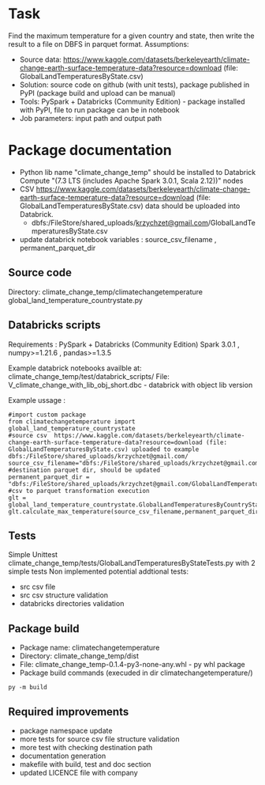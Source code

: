 # Task
Find the maximum temperature for a given country and state, then write the result to a file on DBFS in parquet format.
Assumptions:
- Source data: https://www.kaggle.com/datasets/berkeleyearth/climate-change-earth-surface-temperature-data?resource=download (file: GlobalLandTemperaturesByState.csv)
- Solution: source code on github (with unit tests), package published in PyPI (package build and upload can be manual)
- Tools: PySpark + Databricks (Community Edition) - package installed with PyPI, file to run package can be in notebook
- Job parameters: input path and output path

# Package documentation
- Python lib name "climate_change_temp" should be installed to Databrick Compute "(7.3 LTS (includes Apache Spark 3.0.1, Scala 2.12))" nodes
- CSV https://www.kaggle.com/datasets/berkeleyearth/climate-change-earth-surface-temperature-data?resource=download (file: GlobalLandTemperaturesByState.csv) data should be uploaded into Databrick.
  - dbfs:/FileStore/shared_uploads/krzychzet@gmail.com/GlobalLandTemperaturesByState.csv
- update databrick notebook variables  : source_csv_filename , permanent_parquet_dir

## Source code
Directory: climate_change_temp/climatechangetemperature
global_land_temperature_countrystate.py 

## Databricks scripts
Requirements :  PySpark + Databricks (Community Edition) Spark 3.0.1 , numpy>=1.21.6 , pandas>=1.3.5

Example databrick notebooks availble at: climate_change_temp/test/databrick_scripts/
File: V_climate_change_with_lib_obj_short.dbc -  databrick with object lib version

Example ussage :
``` Databrick_notebook V_climate_change_with_lib_short
#import custom package
from climatechangetemperature import global_land_temperature_countrystate
#source csv  https://www.kaggle.com/datasets/berkeleyearth/climate-change-earth-surface-temperature-data?resource=download (file: GlobalLandTemperaturesByState.csv) uploaded to example dbfs:/FileStore/shared_uploads/krzychzet@gmail.com/ 
source_csv_filename="dbfs:/FileStore/shared_uploads/krzychzet@gmail.com/GlobalLandTemperaturesByState.csv"
#destination parquet dir, should be updated
permanent_parquet_dir = "dbfs:/FileStore/shared_uploads/krzychzet@gmail.com/GlobalLandTemperaturesByState_parquet"
#csv to parquet transformation execution 
glt = global_land_temperature_countrystate.GlobalLandTemperaturesByCountryState(spark)
glt.calculate_max_temperature(source_csv_filename,permanent_parquet_dir)
```

## Tests
Simple Unittest climate_change_temp/tests/GlobalLandTemperaturesByStateTests.py with 2 simple tests
Non implemented potential addtional tests:
- src csv file
- src csv structure validation
- databricks directories validation


## Package build
- Package name: climatechangetemperature
- Directory: climate_change_temp/dist
- File: climate_change_temp-0.1.4-py3-none-any.whl - py whl package
- Package build commands (execuded in dir climatechangetemperature/)
```
py -m build
```

## Required improvements
- package namespace update
- more tests for source csv file structure validation
- more test with checking destination path 
- documentation generation
- makefile with build, test and doc section 
- updated LICENCE file with company 
